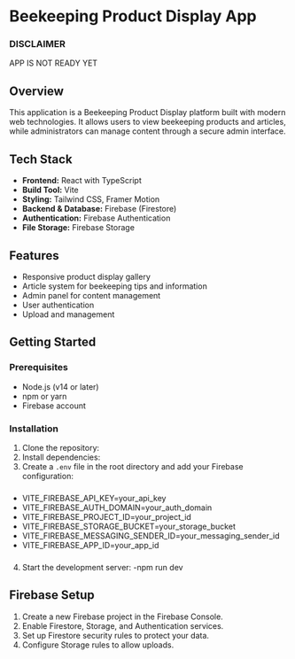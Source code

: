 # Beekeeping Product Display App

### DISCLAIMER

APP IS NOT READY YET

## Overview

This application is a Beekeeping Product Display platform built with modern web technologies. It allows users to view beekeeping products and articles, while administrators can manage content through a secure admin interface.

## Tech Stack

- **Frontend:** React with TypeScript
- **Build Tool:** Vite
- **Styling:** Tailwind CSS, Framer Motion
- **Backend & Database:** Firebase (Firestore)
- **Authentication:** Firebase Authentication
- **File Storage:** Firebase Storage

## Features

- Responsive product display gallery
- Article system for beekeeping tips and information
- Admin panel for content management
- User authentication
- Upload and management

## Getting Started

### Prerequisites

- Node.js (v14 or later)
- npm or yarn
- Firebase account

### Installation

1. Clone the repository:
2. Install dependencies:
3. Create a `.env` file in the root directory and add your Firebase configuration:
###
- VITE_FIREBASE_API_KEY=your_api_key
- VITE_FIREBASE_AUTH_DOMAIN=your_auth_domain
- VITE_FIREBASE_PROJECT_ID=your_project_id
- VITE_FIREBASE_STORAGE_BUCKET=your_storage_bucket
- VITE_FIREBASE_MESSAGING_SENDER_ID=your_messaging_sender_id
- VITE_FIREBASE_APP_ID=your_app_id
###
4. Start the development server:
   -npm run dev
   
## Firebase Setup

1. Create a new Firebase project in the Firebase Console.
2. Enable Firestore, Storage, and Authentication services.
3. Set up Firestore security rules to protect your data.
4. Configure Storage rules to allow uploads.

   
